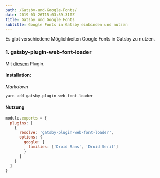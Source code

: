 ```yaml
---
path: /Gatsby-und-Google-Fonts/
date: 2019-03-26T15:03:59.310Z
title: Gatsby und Google Fonts
subtitle: Google Fonts in Gatsby einbinden und nutzen
---
```

Es gibt verschiedene Möglichkeiten Google Fonts in Gatsby zu nutzen.

### 1. gatsby-plugin-web-font-loader

Mit [diesem](https://www.gatsbyjs.org/packages/gatsby-plugin-web-font-loader/) Plugin. 

#### Installation:

<div class="foo">

_Markdown_

</div>

`yarn add gatsby-plugin-web-font-loader`

#### Nutzung

```javascript
module.exports = {
  plugins: [
    {
      resolve: 'gatsby-plugin-web-font-loader',
      options: {
        google: {
          families: ['Droid Sans', 'Droid Serif']
        }
      }
    }
  ]
}
```

